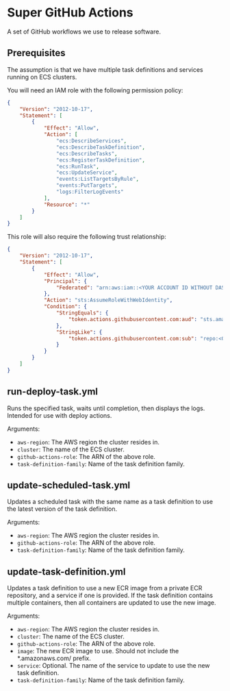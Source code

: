 # Super GitHub Actions

A set of GitHub workflows we use to release software.

## Prerequisites

The assumption is that we have multiple task definitions and services running
on ECS clusters.

You will need an IAM role with the following permission policy:
```json
{
    "Version": "2012-10-17",
    "Statement": [
        {
            "Effect": "Allow",
            "Action": [
                "ecs:DescribeServices",
                "ecs:DescribeTaskDefinition",
                "ecs:DescribeTasks",
                "ecs:RegisterTaskDefinition",
                "ecs:RunTask",
                "ecs:UpdateService",
                "events:ListTargetsByRule",
                "events:PutTargets",
                "logs:FilterLogEvents"
            ],
            "Resource": "*"
        }
    ]
}
```

This role will also require the following trust relationship:
```json
{
    "Version": "2012-10-17",
    "Statement": [
        {
            "Effect": "Allow",
            "Principal": {
                "Federated": "arn:aws:iam::<YOUR ACCOUNT ID WITHOUT DASHES>:oidc-provider/token.actions.githubusercontent.com"
            },
            "Action": "sts:AssumeRoleWithWebIdentity",
            "Condition": {
                "StringEquals": {
                    "token.actions.githubusercontent.com:aud": "sts.amazonaws.com"
                },
                "StringLike": {
                    "token.actions.githubusercontent.com:sub": "repo:<GITHUB ACCOUNT>/<REPO NAME>:*"
                }
            }
        }
    ]
}
```

## run-deploy-task.yml

Runs the specified task, waits until completion, then displays the logs.
Intended for use with deploy actions.

Arguments:

* `aws-region`: The AWS region the cluster resides in.
* `cluster`: The name of the ECS cluster.
* `github-actions-role`: The ARN of the above role.
* `task-definition-family`: Name of the task definition family.

## update-scheduled-task.yml

Updates a scheduled task with the same name as a task definition to use
the latest version of the task definition.

Arguments:

* `aws-region`: The AWS region the cluster resides in.
* `github-actions-role`: The ARN of the above role.
* `task-definition-family`: Name of the task definition family.

## update-task-definition.yml

Updates a task definition to use a new ECR image from a private ECR repository,
and a service if one is provided. If the task definition contains multiple
containers, then all containers are updated to use the new image.

Arguments:

* `aws-region`: The AWS region the cluster resides in.
* `cluster`: The name of the ECS cluster.
* `github-actions-role`: The ARN of the above role.
* `image`: The new ECR image to use. Should not include the *.amazonaws.com/
prefix.
* `service`: Optional. The name of the service to update to use the new task
definition.
* `task-definition-family`: Name of the task definition family.
